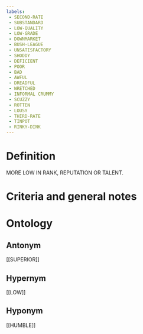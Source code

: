 ```yaml
---
labels: 
 - SECOND-RATE
 - SUBSTANDARD
 - LOW-QUALITY
 - LOW-GRADE
 - DOWNMARKET
 - BUSH-LEAGUE
 - UNSATISFACTORY
 - SHODDY
 - DEFICIENT
 - POOR
 - BAD
 - AWFUL
 - DREADFUL
 - WRETCHED
 - INFORMAL CRUMMY
 - SCUZZY
 - ROTTEN
 - LOUSY
 - THIRD-RATE
 - TINPOT
 - RINKY-DINK
---
```


# Definition
MORE LOW IN RANK, REPUTATION OR TALENT.
# Criteria and general notes
# Ontology

## Antonym
[[SUPERIOR]]
## Hypernym
[[LOW]]
## Hyponym
[[HUMBLE]]